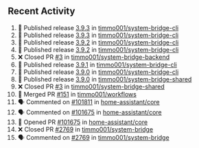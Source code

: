 ## Recent Activity

<!--START_SECTION:activity-->
1. 🚀 Published release [3.9.3](https://github.com/3.9.3) in [timmo001/system-bridge-cli](https://github.com/timmo001/system-bridge-cli)
2. 🚀 Published release [3.9.3](https://github.com/3.9.3) in [timmo001/system-bridge-cli](https://github.com/timmo001/system-bridge-cli)
3. 🚀 Published release [3.9.2](https://github.com/3.9.2) in [timmo001/system-bridge-cli](https://github.com/timmo001/system-bridge-cli)
4. 🚀 Published release [3.9.2](https://github.com/3.9.2) in [timmo001/system-bridge-cli](https://github.com/timmo001/system-bridge-cli)
5. ❌ Closed PR [#3](https://github.com/timmo001/system-bridge-backend/pull/3) in [timmo001/system-bridge-backend](https://github.com/timmo001/system-bridge-backend)
6. 🚀 Published release [3.9.1](https://github.com/3.9.1) in [timmo001/system-bridge-cli](https://github.com/timmo001/system-bridge-cli)
7. 🚀 Published release [3.9.0](https://github.com/3.9.0) in [timmo001/system-bridge-cli](https://github.com/timmo001/system-bridge-cli)
8. 🚀 Published release [3.9.0](https://github.com/3.9.0) in [timmo001/system-bridge-shared](https://github.com/timmo001/system-bridge-shared)
9. ❌ Closed PR [#3](https://github.com/timmo001/system-bridge-shared/pull/3) in [timmo001/system-bridge-shared](https://github.com/timmo001/system-bridge-shared)
10. 🎉 Merged PR [#151](https://github.com/timmo001/workflows/pull/151) in [timmo001/workflows](https://github.com/timmo001/workflows)
11. 🗣 Commented on [#101811](https://github.com/home-assistant/core/issues/101811) in [home-assistant/core](https://github.com/home-assistant/core)
12. 🗣 Commented on [#101675](https://github.com/home-assistant/core/issues/101675) in [home-assistant/core](https://github.com/home-assistant/core)
13. 💪 Opened PR [#101675](https://github.com/home-assistant/core/pull/101675) in [home-assistant/core](https://github.com/home-assistant/core)
14. ❌ Closed PR [#2769](https://github.com/timmo001/system-bridge/pull/2769) in [timmo001/system-bridge](https://github.com/timmo001/system-bridge)
15. 🗣 Commented on [#2769](https://github.com/timmo001/system-bridge/issues/2769) in [timmo001/system-bridge](https://github.com/timmo001/system-bridge)
<!--END_SECTION:activity-->
